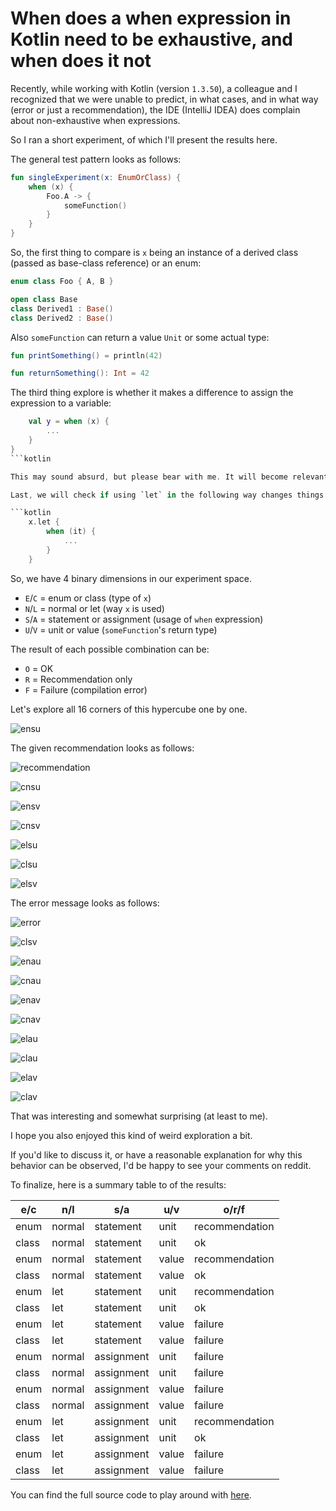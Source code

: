 # When does a when expression in Kotlin need to be exhaustive, and when does it not

Recently, while working with Kotlin (version `1.3.50`), a colleague and I recognized
that we were unable to predict, in what cases,
and in what way (error or just a recommendation),
the IDE (IntelliJ IDEA) does complain about non-exhaustive when expressions.

So I ran a short experiment, of which I'll present the results here.

The general test pattern looks as follows:

```kotlin
fun singleExperiment(x: EnumOrClass) {
    when (x) {
        Foo.A -> {
            someFunction()
        }
    }
}
```

So, the first thing to compare is `x` being
an instance of a derived class (passed as base-class reference)
or an enum:

```kotlin
enum class Foo { A, B }

open class Base
class Derived1 : Base()
class Derived2 : Base()
```

Also `someFunction` can return a value `Unit` or some actual type:

```kotlin
fun printSomething() = println(42)

fun returnSomething(): Int = 42
```

The third thing explore is
whether it makes a difference to assign the expression to a variable:

```kotlin
    val y = when (x) {
        ...
    }
}
```kotlin

This may sound absurd, but please bear with me. It will become relevant soon.

Last, we will check if using `let` in the following way changes things:

```kotlin
    x.let {
        when (it) {
            ...
        }
    }
```

So, we have 4 binary dimensions in our experiment space.

- `E`/`C` = enum or class (type of `x`)
- `N`/`L` = normal or let (way `x` is used)
- `S`/`A` = statement or assignment (usage of `when` expression)
- `U`/`V` = unit or value (`someFunction`'s return type)

The result of each possible combination can be:

- `O` = OK
- `R` = Recommendation only
- `F` = Failure (compilation error)

Let's explore all 16 corners of this hypercube one by one.

![ensu](when_does_a_when_expression_in_kotlin_need_to_be_exhaustive_and_when_does_it_not/ensu.png)

The given recommendation looks as follows:

![recommendation](when_does_a_when_expression_in_kotlin_need_to_be_exhaustive_and_when_does_it_not/recommendation.png)

![cnsu](when_does_a_when_expression_in_kotlin_need_to_be_exhaustive_and_when_does_it_not/cnsu.png)

![ensv](when_does_a_when_expression_in_kotlin_need_to_be_exhaustive_and_when_does_it_not/ensv.png)

![cnsv](when_does_a_when_expression_in_kotlin_need_to_be_exhaustive_and_when_does_it_not/cnsv.png)

![elsu](when_does_a_when_expression_in_kotlin_need_to_be_exhaustive_and_when_does_it_not/elsu.png)

![clsu](when_does_a_when_expression_in_kotlin_need_to_be_exhaustive_and_when_does_it_not/clsu.png)

![elsv](when_does_a_when_expression_in_kotlin_need_to_be_exhaustive_and_when_does_it_not/elsv.png)

The error message looks as follows:

![error](when_does_a_when_expression_in_kotlin_need_to_be_exhaustive_and_when_does_it_not/error.png)

![clsv](when_does_a_when_expression_in_kotlin_need_to_be_exhaustive_and_when_does_it_not/clsv.png)

![enau](when_does_a_when_expression_in_kotlin_need_to_be_exhaustive_and_when_does_it_not/enau.png)

![cnau](when_does_a_when_expression_in_kotlin_need_to_be_exhaustive_and_when_does_it_not/cnau.png)

![enav](when_does_a_when_expression_in_kotlin_need_to_be_exhaustive_and_when_does_it_not/enav.png)

![cnav](when_does_a_when_expression_in_kotlin_need_to_be_exhaustive_and_when_does_it_not/cnav.png)

![elau](when_does_a_when_expression_in_kotlin_need_to_be_exhaustive_and_when_does_it_not/elau.png)

![clau](when_does_a_when_expression_in_kotlin_need_to_be_exhaustive_and_when_does_it_not/clau.png)

![elav](when_does_a_when_expression_in_kotlin_need_to_be_exhaustive_and_when_does_it_not/elav.png)

![clav](when_does_a_when_expression_in_kotlin_need_to_be_exhaustive_and_when_does_it_not/clav.png)

That was interesting and somewhat surprising (at least to me).

I hope you also enjoyed this kind of weird exploration a bit.

If you'd like to discuss it,
or have a reasonable explanation for why this behavior can be observed,
I'd be happy to see your comments on reddit.

To finalize, here is a summary table to of the results:

| e/c   | n/l    | s/a        | u/v   | o/r/f          |
|-------|--------|------------|-------|----------------|
| enum  | normal | statement  | unit  | recommendation |
| class | normal | statement  | unit  | ok             |
| enum  | normal | statement  | value | recommendation |
| class | normal | statement  | value | ok             |
| enum  | let    | statement  | unit  | recommendation |
| class | let    | statement  | unit  | ok             |
| enum  | let    | statement  | value | failure        |
| class | let    | statement  | value | failure        |
| enum  | normal | assignment | unit  | failure        |
| class | normal | assignment | unit  | failure        |
| enum  | normal | assignment | value | failure        |
| class | normal | assignment | value | failure        |
| enum  | let    | assignment | unit  | recommendation |
| class | let    | assignment | unit  | ok             |
| enum  | let    | assignment | value | failure        |
| class | let    | assignment | value | failure        |

You can find the full source code to play around with [here](https://gist.github.com/Dobiasd/a7292aaf8f818e3303a2cfc55c69c6ab).
